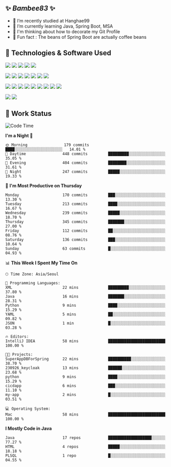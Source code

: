 ##  ✨ _Bambee83_ ✨ 

- 🔭 I’m recently studied at Hanghae99
- 🌱 I’m currently learning Java, Spring Boot, MSA
- 🤔 I'm thinking about how to decorate my Git Profile
- 🪹 Fun fact : The beans of Spring Boot are actually coffee beans 

<!-- - 💬 Ask me about ...
- 📫 How to reach me: ...
- 😄 Pronouns: ...
- 👯 I’m looking to collaborate on ...-->

## 🔧  Technologies & Software Used

<img src="https://img.shields.io/badge/Java-007396?style=flat-round&logo=OpenJDK&logoColor=white"/> <img src="https://img.shields.io/badge/Spring-6DB33F?style=flat-round&logo=spring&logoColor=white"/>   <img src="https://img.shields.io/badge/SpringBoot-6DB33F?style=flat-round&logo=springboot&logoColor=white"/>  <img src="https://img.shields.io/badge/SpringSecurity-6DB33F?style=flat-round&logo=SpringSecurity&logoColor=white"/>   <img src="https://img.shields.io/badge/JSON Web Token-000000?style=flat-round&logo=JSON Web Tokens&logoColor=white"/> 

<img src="https://img.shields.io/badge/github-181717?style=flat-round&logo=github&logoColor=white"/> <img src="https://img.shields.io/badge/git-F05032?style=flat-round&logo=git&logoColor=white"/> <img src="https://img.shields.io/badge/githubactions-2088FF?style=flat-round&logo=githubactions&logoColor=white"/>  <img src="https://img.shields.io/badge/Gradle-02303A?style=flat-round&logo=Gradle&logoColor=white"/>  <img src="https://img.shields.io/badge/IntelliJIDEA-000000?style=flat-round&logo=IntelliJIDEA&logoColor=white"/>  <img src="https://img.shields.io/badge/Postman-FF6C37?style=flat-round&logo=Postman&logoColor=white"/>  <img src="https://img.shields.io/badge/Sourcetree-0052CC?style=flat-round&logo=Sourcetree&logoColor=white"/>

<img src="https://img.shields.io/badge/AmazonS3-569A31?style=flat-round&logo=AmazonS3&logoColor=white"/>  <img src="https://img.shields.io/badge/AmazonEC2-FF9900?style=flat-round&logo=AmazonEC2&logoColor=white"/>  <img src="https://img.shields.io/badge/AmazonRDS-527FFF?style=flat-round&logo=AmazonRDS&logoColor=white"/>  <img src="https://img.shields.io/badge/MySQL-4479A1?style=flat-round&logo=MySQL&logoColor=white"/>  <img src="https://img.shields.io/badge/MongoDB-47A248?style=flat-round&logo=MongoDB&logoColor=white"/> <img src="https://img.shields.io/badge/Ubuntu-E95420?style=flat-round&logo=Ubuntu&logoColor=white"/> <img src="https://img.shields.io/badge/FileZilla-BF0000?style=flat-round&logo=filezilla&logoColor=white"/> <img src="https://img.shields.io/badge/Notion-000000?style=flat-round&logo=Notion&logoColor=white"/> <img src="https://img.shields.io/badge/Slack-F06A6A?style=flat-round&logo=slack&logoColor=white"/>

<img src="https://img.shields.io/badge/AmazonCloudfront-3693F3?style=flat-round&logo=iCloud&logoColor=white"/> <img src="https://img.shields.io/badge/ApacheJMeter-D22128?style=flat-round&logo=apachejmeter&logoColor=white"/> 
 
<!-- Markdown lang
[![Bambee83 Badge](https://img.shields.io/badge/Bambee83'blog-4A154B.svg?&style=for-the-badge&logo=Bloglovin&link=https://blog.naver.com/bambee83)](https://blog.naver.com/bambee83)
## 🚀  GitHub stats & Top Langs
[![Bambee83's GitHub stats-Dark](https://github-readme-stats.vercel.app/api?username=bambee83&show_icons=true&theme=dark#gh-dark-mode-only)]((https://github.com/bambee83/github-readme-stats#gh-dark-mode-only))
![Top Langs-Dark](https://github-readme-stats.vercel.app/api/top-langs/?username=bambee83&layout=compact&theme=dark#gh-dark-mode-only)
## 🐳   Project
[mini project - SeoulCulturePort](https://github.com/event-information)
[clone coding - Instaclone](https://github.com/instaclone8)
[final project - emotrak](https://github.com/EmoTrak)
[![bambee83's wakatime stats](https://github-readme-stats.vercel.app/api/wakatime?username=bambee83)]
 -->
## 🐳 Work Status
<!--START_SECTION:waka-->
![Code Time](http://img.shields.io/badge/Code%20Time-730%20hrs%209%20mins-blue)

**I'm a Night 🦉** 

```text
🌞 Morning                179 commits         ████░░░░░░░░░░░░░░░░░░░░░   14.01 % 
🌆 Daytime                448 commits         █████████░░░░░░░░░░░░░░░░   35.05 % 
🌃 Evening                404 commits         ████████░░░░░░░░░░░░░░░░░   31.61 % 
🌙 Night                  247 commits         █████░░░░░░░░░░░░░░░░░░░░   19.33 % 
```
📅 **I'm Most Productive on Thursday** 

```text
Monday                   170 commits         ███░░░░░░░░░░░░░░░░░░░░░░   13.30 % 
Tuesday                  213 commits         ████░░░░░░░░░░░░░░░░░░░░░   16.67 % 
Wednesday                239 commits         █████░░░░░░░░░░░░░░░░░░░░   18.70 % 
Thursday                 345 commits         ███████░░░░░░░░░░░░░░░░░░   27.00 % 
Friday                   112 commits         ██░░░░░░░░░░░░░░░░░░░░░░░   08.76 % 
Saturday                 136 commits         ███░░░░░░░░░░░░░░░░░░░░░░   10.64 % 
Sunday                   63 commits          █░░░░░░░░░░░░░░░░░░░░░░░░   04.93 % 
```


📊 **This Week I Spent My Time On** 

```text
🕑︎ Time Zone: Asia/Seoul

💬 Programming Languages: 
XML                      22 mins             █████████░░░░░░░░░░░░░░░░   37.80 % 
Java                     16 mins             ███████░░░░░░░░░░░░░░░░░░   28.31 % 
Python                   9 mins              ████░░░░░░░░░░░░░░░░░░░░░   15.29 % 
YAML                     5 mins              ██░░░░░░░░░░░░░░░░░░░░░░░   09.82 % 
JSON                     1 min               █░░░░░░░░░░░░░░░░░░░░░░░░   03.28 % 

🔥 Editors: 
IntelliJ IDEA            58 mins             █████████████████████████   100.00 % 

🐱‍💻 Projects: 
SuperAppDBForSpring      22 mins             ██████████░░░░░░░░░░░░░░░   38.70 % 
230926_keycloak          13 mins             ██████░░░░░░░░░░░░░░░░░░░   23.68 % 
python                   9 mins              ████░░░░░░░░░░░░░░░░░░░░░   15.29 % 
cicdapp                  6 mins              ███░░░░░░░░░░░░░░░░░░░░░░   11.10 % 
my-app                   2 mins              █░░░░░░░░░░░░░░░░░░░░░░░░   03.51 % 

💻 Operating System: 
Mac                      58 mins             █████████████████████████   100.00 % 
```

**I Mostly Code in Java** 

```text
Java                     17 repos            ███████████████████░░░░░░   77.27 % 
HTML                     4 repos             █████░░░░░░░░░░░░░░░░░░░░   18.18 % 
PLSQL                    1 repo              █░░░░░░░░░░░░░░░░░░░░░░░░   04.55 % 
```




<!--END_SECTION:waka-->
